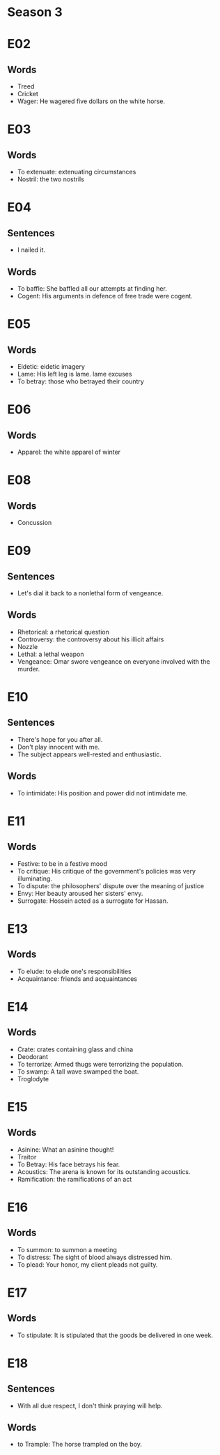 # Season 3

# E02

## Words

- Treed
- Cricket
- Wager: He wagered five dollars on the white horse.

# E03

## Words

- To extenuate: extenuating circumstances
- Nostril: the two nostrils

# E04

## Sentences

- I nailed it.

## Words

- To baffle: She baffled all our attempts at finding her.
- Cogent: His arguments in defence of free trade were cogent.

# E05

## Words

- Eidetic: eidetic imagery
- Lame: His left leg is lame. lame excuses
- To betray: those who betrayed their country

# E06

## Words

- Apparel: the white apparel of winter

# E08

## Words

- Concussion

# E09

## Sentences

- Let's dial it back to a nonlethal form of vengeance.

## Words

- Rhetorical: a rhetorical question
- Controversy: the controversy about his illicit affairs
- Nozzle
- Lethal: a lethal weapon
- Vengeance: Omar swore vengeance on everyone involved with the murder.

# E10

## Sentences

- There's hope for you after all.
- Don't play innocent with me.
- The subject appears well-rested and enthusiastic.

## Words

- To intimidate: His position and power did not intimidate me.

# E11

## Words

- Festive: to be in a festive mood
- To critique: His critique of the government's policies was very illuminating.
- To dispute: the philosophers' dispute over the meaning of justice
- Envy: Her beauty aroused her sisters' envy.
- Surrogate: Hossein acted as a surrogate for Hassan.

# E13

## Words

- To elude: to elude one's responsibilities
- Acquaintance: friends and acquaintances

# E14

## Words

- Crate: crates containing glass and china
- Deodorant
- To terrorize: Armed thugs were terrorizing the population.
- To swamp: A tall wave swamped the boat.
- Troglodyte

# E15

## Words

- Asinine: What an asinine thought!
- Traitor
- To Betray: His face betrays his fear.
- Acoustics: The arena is known for its outstanding acoustics.
- Ramification: the ramifications of an act

# E16

## Words

- To summon: to summon a meeting
- To distress: The sight of blood always distressed him.
- To plead: Your honor, my client pleads not guilty.

# E17

## Words

- To stipulate: It is stipulated that the goods be delivered in one week.

# E18

## Sentences

- With all due respect, I don't think praying will help.

## Words

- to Trample: The horse trampled on the boy.
